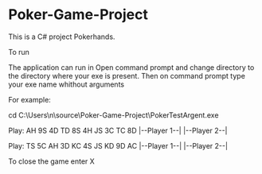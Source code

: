 # Poker-Game-Project


This is a C# project Pokerhands.

To run

The application can run in  Open command prompt and change directory to the directory where your exe is present.
Then on command prompt type your exe name whithout arguments

For example:

 cd C:\Users\n\source\Poker-Game-Project\PokerTestArgent.exe
 
 Play: AH 9S 4D TD 8S 4H JS 3C TC 8D
       |--Player 1--| |--Player 2--|
       
 Play: TS 5C AH 3D KC 4S JS KD 9D AC
       |--Player 1--| |--Player 2--|    
       
To close the game enter X       

